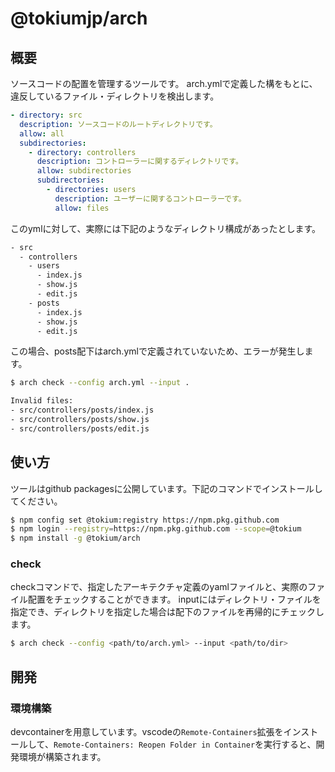 # @tokiumjp/arch
## 概要
ソースコードの配置を管理するツールです。
arch.ymlで定義した構をもとに、違反しているファイル・ディレクトリを検出します。

```yml
- directory: src
  description: ソースコードのルートディレクトリです。
  allow: all
  subdirectories:
    - directory: controllers
      description: コントローラーに関するディレクトリです。
      allow: subdirectories
      subdirectories:
        - directories: users
          description: ユーザーに関するコントローラーです。
          allow: files
```

このymlに対して、実際には下記のようなディレクトリ構成があったとします。
```bash
- src
  - controllers
    - users
      - index.js
      - show.js
      - edit.js
    - posts
      - index.js
      - show.js
      - edit.js
```

この場合、posts配下はarch.ymlで定義されていないため、エラーが発生します。
```bash
$ arch check --config arch.yml --input .

Invalid files:
- src/controllers/posts/index.js
- src/controllers/posts/show.js
- src/controllers/posts/edit.js
```

## 使い方
ツールはgithub packagesに公開しています。下記のコマンドでインストールしてください。
```bash
$ npm config set @tokium:registry https://npm.pkg.github.com
$ npm login --registry=https://npm.pkg.github.com --scope=@tokium
$ npm install -g @tokium/arch
```

### check
checkコマンドで、指定したアーキテクチャ定義のyamlファイルと、実際のファイル配置をチェックすることができます。
inputにはディレクトリ・ファイルを指定でき、ディレクトリを指定した場合は配下のファイルを再帰的にチェックします。
```bash
$ arch check --config <path/to/arch.yml> --input <path/to/dir>
```

## 開発
### 環境構築
devcontainerを用意しています。vscodeの`Remote-Containers`拡張をインストールして、`Remote-Containers: Reopen Folder in Container`を実行すると、開発環境が構築されます。
